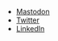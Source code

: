 - <a rel="me" href="https://hachyderm.io/@jlaffaye">Mastodon</a>
- <a href="https://twitter.com/jlaffaye">Twitter</a>
- <a href="https://www.linkedin.com/in/jlaffaye/">LinkedIn</a>
